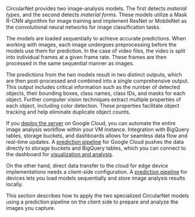 CircularNet provides two image-analysis models. The first detects _material
types_, and the second detects _material forms_. These models utilize a Mask
R-CNN algorithm for image training and implement ResNet or MobileNet as the
convolutional neural networks for image classification tasks.

The models are loaded sequentially to achieve accurate predictions. When working
with images, each image undergoes preprocessing before the models use them for
prediction. In the case of video files, the video is split into individual
frames at a given frame rate. These frames are then processed in the same
sequential manner as images.

The predictions from the two models result in two distinct outputs, which are
then post-processed and combined into a single comprehensive output. This output
includes critical information such as the number of detected objects, their
bounding boxes, class names, class IDs, and masks for each object. Further
computer vision techniques extract multiple properties of each object, including
color detection. These properties facilitate object tracking and help eliminate
duplicate object counts.

If you [deploy the server](/official/projects/waste_identification_ml/circularnet-docs/content/deploy-cn/start-server) on Google Cloud, you can
automate the entire image analysis workflow within your VM instance. Integration
with BigQuery tables, storage buckets, and dashboards allows for seamless data
flow and real-time updates. A [prediction pipeline](./learn-about-pipeline) for
Google Cloud pushes the data directly to storage buckets and BigQuery tables,
which you can connect to the dashboard for [visualization and analysis](/official/projects/waste_identification_ml/circularnet-docs/content/view-data/).

On the other hand, direct data transfer to the cloud for edge device implementations needs a client-side configuration. A [prediction pipeline](/official/projects/waste_identification_ml/circularnet-docs/content/learn-about-pipeline) for devices lets you load models sequentially and store image analysis results locally.

This section describes how to apply the two specialized CircularNet models using
a prediction pipeline on the client side to prepare and analyze the images you
capture.
